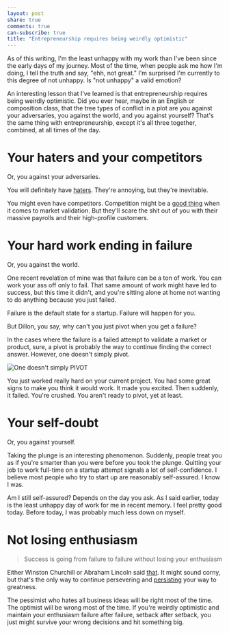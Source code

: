 ```yaml
---
layout: post
share: true
comments: true
can-subscribe: true
title: "Entrepreneurship requires being weirdly optimistic"
---
```


As of this writing, I'm the least unhappy with my work than I've been since the early days of my journey. Most of the time, when people ask me how I'm doing, I tell the truth and say, "ehh, not great." I'm surprised I'm currently to this degree of not unhappy. Is "not unhappy" a valid emotion?

An interesting lesson that I've learned is that entrepreneurship requires being weirdly optimistic. Did you ever hear, maybe in an English or composition class, that the tree types of conflict in a plot are you against your adversaries, you against the world, and you against yourself? That's the same thing with entrepreneurship, except it's all three together, combined, at all times of the day.

# Your haters and your competitors

Or, you against your adversaries.

You will definitely have <a href="http://www.dillonforrest.com/startup/all-about-haters/" target="_blank">haters</a>. They're annoying, but they're inevitable.

You might even have competitors. Competition might be a <a href="http://www.dillonforrest.com/startup/can-i-compete-with-an-existing-idea/" target="_blank">good thing</a> when it comes to market validation. But they'll scare the shit out of you with their massive payrolls and their high-profile customers.

# Your hard work ending in failure

Or, you against the world.

One recent revelation of mine was that failure can be a ton of work. You can work your ass off only to fail. That same amount of work might have led to success, but this time it didn't, and you're sitting alone at home not wanting to do anything because you just failed.

Failure is the default state for a startup. Failure will happen for you.

But Dillon, you say, why can't you just pivot when you get a failure?

In the cases where the failure is a failed attempt to validate a market or product, sure, a pivot is probably the way to continue finding the correct answer. However, one doesn't simply pivot.

<img src="http://i.imgur.com/GRpUeN1.jpg" alt="One doesn't simply PIVOT"></img>

You just worked really hard on your current project. You had some great signs to make you think it would work. It made you excited. Then suddenly, it failed. You're crushed. You aren't ready to pivot, yet at least.

# Your self-doubt

Or, you against yourself.

Taking the plunge is an interesting phenomenon. Suddenly, people treat you as if you're smarter than you were before you took the plunge. Quitting your job to work full-time on a startup attempt signals a lot of self-confidence. I believe most people who try to start up are reasonably self-assured. I know I was.

Am I still self-assured? Depends on the day you ask. As I said earlier, today is the least unhappy day of work for me in recent memory. I feel pretty good today. Before today, I was probably much less down on myself.

# Not losing enthusiasm

> Success is going from failure to failure without losing your enthusiasm

Either Winston Churchill or Abraham Lincoln said <a href="http://quoteinvestigator.com/2014/06/28/success/" target="_blank">that</a>. It might sound corny, but that's the only way to continue persevering and <a href="http://www.dillonforrest.com/startup/being-persistent-vs-being-annoying/" target="_blank">persisting</a> your way to greatness.

The pessimist who hates all business ideas will be right most of the time. The optimist will be wrong most of the time. If you're weirdly optimistic and maintain your enthusiasm failure after failure, setback after setback, you just might survive your wrong decisions and hit something big.